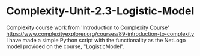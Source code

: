 # Complexity-Unit-2.3-Logistic-Model
Complexity course work from 'Introduction to Complexity Course' https://www.complexityexplorer.org/courses/89-introduction-to-complexity  I have made a simple Python script with the functionality as the NetLogo model provided on the course, "LogisticModel".
